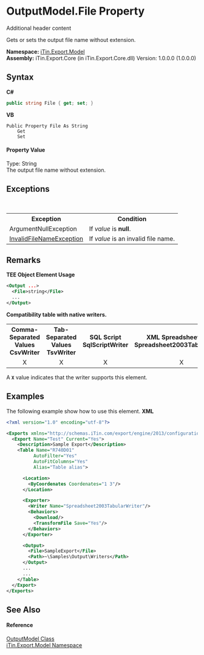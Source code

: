 # OutputModel.File Property 
Additional header content 

Gets or sets the output file name without extension.

**Namespace:**&nbsp;<a href="N_iTin_Export_Model">iTin.Export.Model</a><br />**Assembly:**&nbsp;iTin.Export.Core (in iTin.Export.Core.dll) Version: 1.0.0.0 (1.0.0.0)

## Syntax

**C#**<br />
``` C#
public string File { get; set; }
```

**VB**<br />
``` VB
Public Property File As String
	Get
	Set
```


#### Property Value
Type: String<br />The output file name without extension.

## Exceptions
&nbsp;<table><tr><th>Exception</th><th>Condition</th></tr><tr><td>ArgumentNullException</td><td>If *value* is <strong>null</strong>.</td></tr><tr><td><a href="T_iTin_Export_Model_InvalidFileNameException">InvalidFileNameException</a></td><td>If *value* is an invalid file name.</td></tr></table>

## Remarks

**TEE Object Element Usage**<br />
``` XML
<Output ...>
  <File>string</File>
  ...
</Output>
```


<strong>Compatibility table with native writers.</strong><table><tr><th>Comma-Separated Values<br />CsvWriter</th><th>Tab-Separated Values<br />TsvWriter</th><th>SQL Script<br />SqlScriptWriter</th><th>XML Spreadsheet 2003<br />Spreadsheet2003TabularWriter</th></tr><tr><td align="center">X</td><td align="center">X</td><td align="center">X</td><td align="center">X</td></tr></table> A <strong>`X`</strong> value indicates that the writer supports this element.


## Examples
The following example show how to use this element. 
**XML**<br />
``` XML
<?xml version="1.0" encoding="utf-8"?>

<Exports xmlns="http://schemas.iTin.com/export/engine/2013/configuration">
  <Export Name="Test" Current="Yes">
    <Description>Sample Export</Description>
    <Table Name="R740D01"
          AutoFilter="Yes"
          AutoFitColumns="Yes"
          Alias="Table alias">

      <Location>
        <ByCoordenates Coordenates="1 3"/>
      </Location>

      <Exporter>
        <Writer Name="Spreadsheet2003TabularWriter"/>
        <Behaviors>
          <Download/>
          <TransformFile Save="Yes"/>
        </Behaviors>
      </Exporter>

      <Output>
        <File>SampleExport</File>
        <Path>~\Samples\Output\Writers</Path>
      </Output>
      ...
      ...
    </Table>
  </Export>
</Exports>
```


## See Also


#### Reference
<a href="T_iTin_Export_Model_OutputModel">OutputModel Class</a><br /><a href="N_iTin_Export_Model">iTin.Export.Model Namespace</a><br />